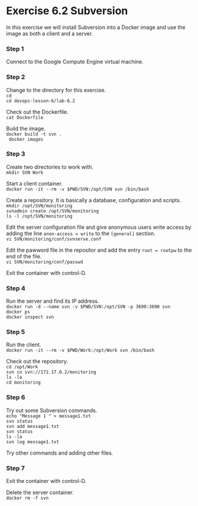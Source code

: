 # Exercise 6.2 Subversion

In this exercise we will install Subversion into a Docker image and
use the image as both a client and a server.

### Step 1

Connect to the Google Compute Engine virtual machine.

### Step 2

Change to the directory for this exercise.  
`cd`  
`cd devops-lesson-6/lab-6.2`  

Check out the Dockerfile.  
`cat Dockerfile`  

Build the image.  
`docker build -t svn .`  
` docker images`  

### Step 3

Create two directories to work with.  
`mkdir SVN Work`  

Start a client container.  
`docker run -it --rm -v $PWD/SVN:/opt/SVN svn /bin/bash`  

Create a repository. It is basically a database, configuration and scripts.   
`mkdir /opt/SVN/monitoring`  
`svnadmin create /opt/SVN/monitoring`  
`ls -l /opt/SVN/monitoring`  

Edit the server configuration file and give anonymous users write access by adding the line `anon-access = write` to the `[general]` section.  
`vi SVN/monitoring/conf/svnserve.conf`  

Edit the pawword file in the repositor and add the entry `root = rootpw` to the end of the file.  
`vi SVN/monitoring/conf/passwd`  

Exit the container with control-D.  

### Step 4

Run the server and find its IP address.  
`docker run -d --name svn -v $PWD/SVN:/opt/SVN -p 3690:3690 svn`  
`docker ps`  
`docker inspect svn`  

### Step 5

Run the client.  
`docker run -it --rm -v $PWD/Work:/opt/Work svn /bin/bash`  

Check out the repository.  
`cd /opt/Work`  
`svn co svn://172.17.0.2/monitoring`  
`ls -la`  
`cd monitoring`  

### Step 6

Try out some Subversion commands.  
`echo "Message 1 " > message1.txt`  
`svn status`  
`svn add message1.txt`  
`svn status`  
`ls -la`  
`svn log message1.txt`  

Try other commands and adding other files.

### Step 7

Exit the container with control-D.

Delete the server container.  
`docker rm -f svn`  


